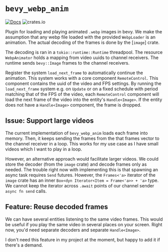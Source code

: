 # `bevy_webp_anim`

[![Docs](https://docs.rs/bevy_webp_anim/badge.svg)](https://docs.rs/bevy_webp_anim/latest/bevy_webp_anim/)
![crates.io](https://img.shields.io/crates/v/bevy_webp_anim.svg)

Plugin for loading and playing animated `.webp` images in bevy.
We make the assumption that any webp file loaded with the provided `WebpLoader` is an animation.
The actual decoding of the frames is done by the [`image`] crate.

The decoding is ran in a `tokio::runtime::Runtime` threadpool.
The resource `WebpAnimator` holds a mapping from video uuids to channel receivers.
The runtime sends `bevy::Image` frames to the channel receivers.

Register the system `load_next_frame` to automatically continue the animation.
This system works with a core component `RemoteControl`.
This component contains the uuid of the video and FPS settings.
By running the `load_next_frame` system e.g. on `Update` or on a fixed schedule with period matching that of the FPS of the video, each `RemoteControl` component will load the next frame of the video into the entity's `Handle<Image>`.
If the entity does not have a `Handle<Image>` component, the frame is dropped.

## Issue: Support large videos

The current implementation of `bevy_webp_anim` loads each frame into memory.
Then, it keeps sending the frames from the that frames vector to the channel receiver in a loop.
This works for my use case as I have small videos which I want to play in a loop.

However, an alternative approach would facilitate larger videos.
We could store the decoder (from the `image` crate) and decode frames only as needed.
The trouble right now with implementing this is that spawning an async task requires `Send` futures.
However, the `Frames<'a>` iterator of the `image` crate has an inner `Box<dyn Iterator<Item = Frame<'a>> + 'a>` type.
We cannot keep the iterator across `.await` points of our channel sender `async fn send` calls.

## Feature: Reuse decoded frames

We can have several entities listening to the same video frames.
This would be useful if you play the same video in several places on your screen.
Right now, you'd need separate decoders and separate `Handle<Image>`.

I don't need this feature in my project at the moment, but happy to add it if there's a demand.
